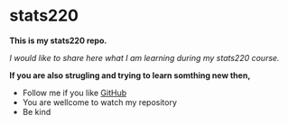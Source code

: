 # stats220

**This is my stats220 repo.**

*I would like to share here what I am learning during my stats220 course.*

**If you are also strugling and trying to learn somthing new then,**

* Follow me if you like [GitHub](https://github.com/KGalogre)
* You are wellcome to watch my repository
* Be kind


